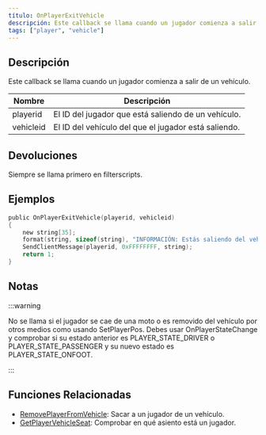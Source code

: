 ```yaml
---
título: OnPlayerExitVehicle
descripción: Este callback se llama cuando un jugador comienza a salir de un vehículo.
tags: ["player", "vehicle"]
---
```


## Descripción

Este callback se llama cuando un jugador comienza a salir de un vehículo.

| Nombre    | Descripción                                          |
| --------- | ---------------------------------------------------- |
| playerid  | El ID del jugador que está saliendo de un vehículo.  | 
| vehicleid | El ID del vehículo del que el jugador está saliendo. | 

## Devoluciones

Siempre se llama primero en filterscripts.

## Ejemplos

```c
public OnPlayerExitVehicle(playerid, vehicleid)
{
    new string[35];
    format(string, sizeof(string), "INFORMACIÓN: Estás saliendo del vehículo %i", vehicleid);
    SendClientMessage(playerid, 0xFFFFFFFF, string);
    return 1;
}
```

## Notas

:::warning

No se llama si el jugador se cae de una moto o es removido del vehículo por otros medios como usando SetPlayerPos. Debes usar OnPlayerStateChange y comprobar si su estado anterior es PLAYER_STATE_DRIVER o PLAYER_STATE_PASSENGER y su nuevo estado es PLAYER_STATE_ONFOOT.

:::

## Funciones Relacionadas

- [RemovePlayerFromVehicle](../functions/RemovePlayerFromVehicle): Sacar a un jugador de un vehículo.
- [GetPlayerVehicleSeat](../functions/GetPlayerVehicleSeat): Comprobar en qué asiento está un jugador.
